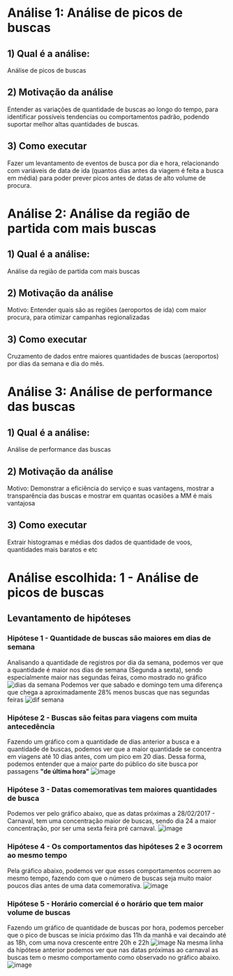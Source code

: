 # Análise 1: Análise de picos de buscas
## 1) Qual é a análise:
Análise de picos de buscas

## 2) Motivação da análise
Entender as variações de quantidade de buscas ao longo do tempo, para identificar possíveis tendencias ou comportamentos padrão, podendo suportar melhor altas quantidades de buscas.

## 3) Como executar
Fazer um levantamento de eventos de busca por dia e hora, relacionando com variáveis de data de ida (quantos dias antes da viagem é feita a busca em média) para poder prever picos antes de datas de alto volume de procura.

# Análise 2: Análise da região de partida com mais buscas
## 1) Qual é a análise:
Análise da região de partida com mais buscas

## 2) Motivação da análise
Motivo: Entender quais são as regiões (aeroportos de ida) com maior procura, para otimizar campanhas regionalizadas

## 3) Como executar
Cruzamento de dados entre maiores quantidades de buscas (aeroportos) por dias da semana e dia do mês.

# Análise 3: Análise de performance das buscas
## 1) Qual é a análise:
Análise de performance das buscas

## 2) Motivação da análise
Motivo: Demonstrar a eficiência do serviço e suas vantagens, mostrar a transparência das buscas e mostrar em quantas ocasiões a MM é mais vantajosa

## 3) Como executar
Extrair histogramas e médias dos dados de quantidade de voos, quantidades mais baratos e etc

# Análise escolhida: 1 - Análise de picos de buscas
## Levantamento de hipóteses
### Hipótese 1 - Quantidade de buscas são maiores em dias de semana
Analisando a quantidade de registros por dia da semana, podemos ver que a quantidade é maior nos dias de semana (Segunda a sexta), sendo especialmente maior nas segundas feiras, como mostrado no gráfico
![dias da semana](https://user-images.githubusercontent.com/46407752/50975167-0b7eea80-14d4-11e9-8872-7cd8de6d1156.PNG)
Podemos ver que sabado e domingo tem uma diferença que chega a aproximadamente 28% menos buscas que nas segundas feiras
![dif semana](https://user-images.githubusercontent.com/46407752/50975359-847e4200-14d4-11e9-8cee-d7f9a4176201.PNG)
### Hipótese 2 - Buscas são feitas para viagens com muita antecedência
Fazendo um gráfico com a quantidade de dias anterior a busca e a quantidade de buscas, podemos ver que a maior quantidade se concentra em viagens até 10 dias antes, com um pico em 20 dias. Dessa forma, podemos entender que a maior parte do público do site busca por passagens **"de última hora"**
![image](https://user-images.githubusercontent.com/46407752/50976778-f5732900-14d7-11e9-9993-3a0c0ab0a52d.png)
### Hipótese 3 - Datas comemorativas tem maiores quantidades de busca
Podemos ver pelo gráfico abaixo, que as datas próximas a 28/02/2017 - Carnaval, tem uma concentração maior de buscas, sendo dia 24 a maior concentração, por ser uma sexta feira pré carnaval.
![image](https://user-images.githubusercontent.com/46407752/50977439-6e26b500-14d9-11e9-8b00-91fc895f8387.png)
### Hipótese 4 - Os comportamentos das hipóteses 2 e 3 ocorrem ao mesmo tempo
Pela gráfico abaixo, podemos ver que esses comportamentos ocorrem ao mesmo tempo, fazendo com que o número de buscas seja muito maior poucos dias antes de uma data comemorativa.
![image](https://user-images.githubusercontent.com/46407752/51002296-fc229000-1519-11e9-95b0-ef2bcb2d053c.png)

### Hipótese 5 - Horário comercial é o horário que tem maior volume de buscas
Fazendo um gráfico de quantidade de buscas por hora, podemos perceber que o pico de buscas se inicia próximo das 11h da manhã e vai decaindo até as 18h, com uma nova crescente entre 20h e 22h
![image](https://user-images.githubusercontent.com/46407752/51003322-65f06900-151d-11e9-87fc-79df470be3b5.png)
Na mesma linha da hipótese anterior podemos ver que nas datas próximas ao carnaval as buscas tem o mesmo comportamento como observado no gráfico abaixo.
![image](https://user-images.githubusercontent.com/46407752/51004622-8ff85a00-1522-11e9-8e27-59611f97fb1c.png)

